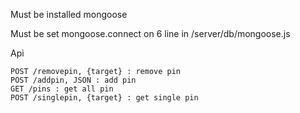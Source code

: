 Must be installed
    mongoose
    
Must be set mongoose.connect on 6 line in /server/db/mongoose.js

Api

    POST /removepin, {target} : remove pin
    POST /addpin, JSON : add pin
    GET /pins : get all pin
    POST /singlepin, {target} : get single pin


